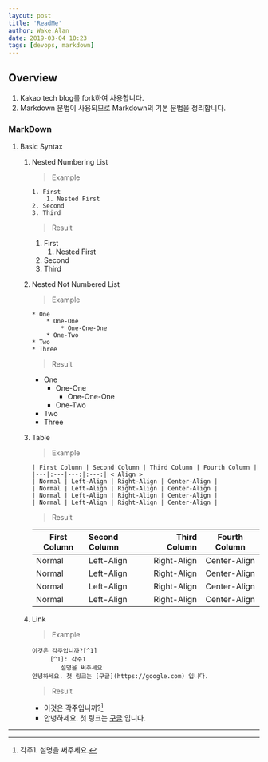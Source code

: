 ```yaml
---
layout: post
title: 'ReadMe'
author: Wake.Alan
date: 2019-03-04 10:23
tags: [devops, markdown]
---
```

## Overview
1. Kakao tech blog를 fork하여 사용합니다.
2. Markdown 문법이 사용되므로 Markdown의 기본 문법을 정리합니다.

### MarkDown
1. Basic Syntax
    1. Nested Numbering List

        > Example
        ```
        1. First
            1. Nested First
        2. Second
        3. Third
        ```
        > Result
        1. First
            1. Nested First
        2. Second
        3. Third

    2. Nested Not Numbered List

        > Example
        ```
        * One
            * One-One
                * One-One-One
            * One-Two
        * Two
        * Three
        ```
        > Result
        * One
            * One-One
                * One-One-One
            * One-Two
        * Two
        * Three

    3. Table

        > Example
        ```
        | First Column | Second Column | Third Column | Fourth Column |
        |---|:---|---:|:---:| < Align >
        | Normal | Left-Align | Right-Align | Center-Align |
        | Normal | Left-Align | Right-Align | Center-Align |
        | Normal | Left-Align | Right-Align | Center-Align |
        | Normal | Left-Align | Right-Align | Center-Align |
        ```
        > Result

        | First Column | Second Column | Third Column | Fourth Column |
        |---|:---|---:|:---:|
        | Normal | Left-Align | Right-Align | Center-Align |
        | Normal | Left-Align | Right-Align | Center-Align |
        | Normal | Left-Align | Right-Align | Center-Align |
        | Normal | Left-Align | Right-Align | Center-Align |

    4. Link

        > Example
        ```
        이것은 각주입니까?[^1]
             [^1]: 각주1
                설명을 써주세요
        안녕하세요. 첫 링크는 [구글](https://google.com) 입니다. 
        ```
        > Result
        * 이것은 각주입니까?[^1]
        * 안녕하세요. 첫 링크는 [구글](https://google.com) 입니다.

        [^1]: 각주1. 설명을 써주세요.

---